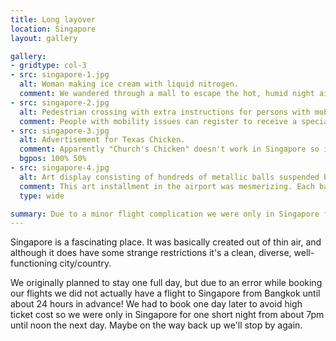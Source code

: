 ```yaml
---
title: Long layover
location: Singapore
layout: gallery

gallery:
- gridtype: col-3
- src: singapore-1.jpg
  alt: Woman making ice cream with liquid nitrogen.
  comment: We wandered through a mall to escape the hot, humid night air and found a delicious futuristic treat — ice cream made with liquid nitrogen!
- src: singapore-2.jpg
  alt: Pedestrian crossing with extra instructions for persons with mobility issues.
  comment: People with mobility issues can register to receive a special ard that will influence the traffic lights to give them more time while crossing the street. What a fantastic idea!
- src: singapore-3.jpg
  alt: Advertisement for Texas Chicken.
  comment: Apparently "Church's Chicken" doesn't work in Singapore so it was rebranded "Texas Chicken" lol
  bgpos: 100% 50%
- src: singapore-4.jpg
  alt: Art display consisting of hundreds of metallic balls suspended by computer-controlled cables.
  comment: This art installment in the airport was mesmerizing. Each ball was individually controlled by a computer to create a wide array of shapes and motion sequences. No one else seemed to enjoy it but us.
  type: wide

summary: Due to a minor flight complication we were only in Singapore for 18 hours and did not get to explore as much as we wanted. It was nice to use fast internet, drink tap water, and throw our TP in the toilet for one night though.
---
```


Singapore is a fascinating place. It was basically created out of thin air, and although it does have some strange restrictions it's a clean, diverse, well-functioning city/country.

We originally planned to stay one full day, but due to an error while booking our flights we did not actually have a flight to Singapore from Bangkok until about 24 hours in advance! We had to book one day later to avoid high ticket cost so we were only in Singapore for one short night from about 7pm until noon the next day. Maybe on the way back up we'll stop by again.
